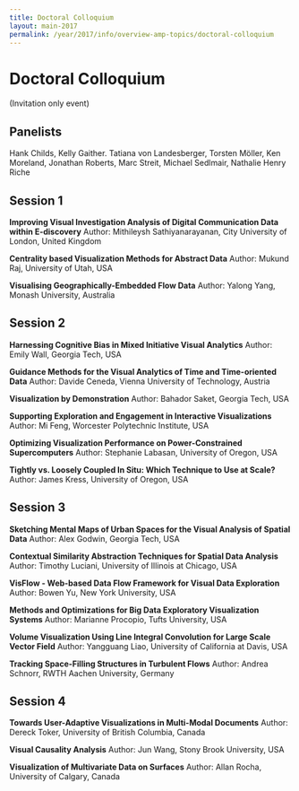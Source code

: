 ```yaml
---
title: Doctoral Colloquium
layout: main-2017
permalink: /year/2017/info/overview-amp-topics/doctoral-colloquium
---
```


# Doctoral Colloquium
(Invitation only event)

## Panelists
Hank Childs, Kelly Gaither. Tatiana von Landesberger, Torsten Möller, Ken Moreland, Jonathan Roberts, Marc Streit, Michael Sedlmair, Nathalie Henry Riche

## Session 1
**Improving Visual Investigation Analysis of Digital Communication Data within E-discovery** 
Author: Mithileysh Sathiyanarayanan, City University of London, United Kingdom

**Centrality based Visualization Methods for Abstract Data** 
Author: Mukund Raj, University of Utah, USA

**Visualising Geographically-Embedded Flow Data** 
Author: Yalong Yang, Monash University, Australia

## Session 2 
**Harnessing Cognitive Bias in Mixed Initiative Visual Analytics** 
Author: Emily Wall, Georgia Tech, USA 

**Guidance Methods for the Visual Analytics of Time and Time-oriented Data** 
Author: Davide Ceneda, Vienna University of Technology, Austria 

**Visualization by Demonstration** 
Author: Bahador Saket, Georgia Tech, USA

**Supporting Exploration and Engagement in Interactive Visualizations** 
Author: Mi Feng, Worcester Polytechnic Institute, USA

**Optimizing Visualization Performance on Power-Constrained Supercomputers** 
Author: Stephanie Labasan, University of Oregon, USA

**Tightly vs. Loosely Coupled In Situ: Which Technique to Use at Scale?** 
Author: James Kress, University of Oregon, USA

## Session 3 
**Sketching Mental Maps of Urban Spaces for the Visual Analysis of Spatial Data** 
Author: Alex Godwin, Georgia Tech, USA

**Contextual Similarity Abstraction Techniques for Spatial Data Analysis** 
Author: Timothy Luciani, University of Illinois at Chicago, USA 

**VisFlow - Web-based Data Flow Framework for Visual Data Exploration** 
Author: Bowen Yu, New York University, USA

**Methods and Optimizations for Big Data Exploratory Visualization Systems** 
Author: Marianne Procopio, Tufts University, USA

**Volume Visualization Using Line Integral Convolution for Large Scale Vector Field** 
Author: Yangguang Liao, University of California at Davis, USA

**Tracking Space-Filling Structures in Turbulent Flows** 
Author: Andrea Schnorr, RWTH Aachen University, Germany

                
## Session 4 
**Towards User-Adaptive Visualizations in Multi-Modal Documents** 
Author: Dereck Toker, University of British Columbia, Canada 

**Visual Causality Analysis** 
Author: Jun Wang, Stony Brook University, USA 

**Visualization of Multivariate Data on Surfaces** 
Author: Allan Rocha, University of Calgary, Canada 


